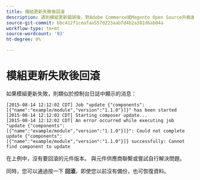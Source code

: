 ```yaml
---
title: 模組更新失敗後回滾
description: 遇到模組更新錯誤後，對Adobe Commerce或Magento Open Source升級進行故障排除。
source-git-commit: bbc412f1ceafaa557d223aabfd4b2a381d6ab04a
workflow-type: tm+mt
source-wordcount: '93'
ht-degree: 0%

---
```



# 模組更新失敗後回滾

如果模組更新失敗，則類似於控制台日誌中顯示的消息：

```terminal
[2015-08-14 12:12:02 CDT] Job "update {"components":[{"name":"example/module","version":"1.1.0"}]}" has been started
[2015-08-14 12:12:02 CDT] Starting composer update...
[2015-08-14 12:12:02 CDT] An error occurred while executing job "update {"components":
[{"name":"example/module","version":"1.1.0"}]}": Could not complete update {"components":
[{"name":"example/module","version":"1.1.0"}]} successfully: Cannot find component to update
```

在上例中，沒有要回滾的元件版本。 與元件供應商聯繫或嘗試自行解決問題。

同時，您可以通過按一下 **回滾**，即使您以前沒有備份，也可恢復資料。
